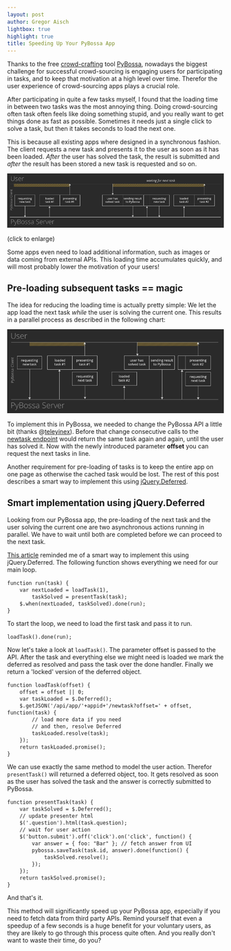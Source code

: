 ```yaml
---
layout: post
author: Gregor Aisch
lightbox: true
highlight: true
title: Speeding Up Your PyBossa App
---
```


Thanks to the free [crowd-crafting](http://crowdcrafting.org) tool [PyBossa](http://dev.pybossa.com/), nowadays the biggest challenge for successful crowd-sourcing is engaging users for participating in tasks, and to keep that motivation at a high level over time. Therefor the user experience of crowd-sourcing apps plays a crucial role.

After participating in quite a few tasks myself, I found that the loading time in between two tasks was the most annoying thing. Doing crowd-sourcing often task often feels like doing something stupid, and you really want to get things done as fast as possible. Sometimes it needs just a single click to solve a task, but then it takes seconds to load the next one.

This is because all existing apps where designed in a synchronous fashion. The client requests a new task and presents it to the user as soon as it has been loaded. *After* the user has solved the task, the result is submitted and *after* the result has been stored a new task is requested and so on.

<a rel="lightbox" title="Process flow in current PyBossa apps" href="/img/pybossa-workflow-old.png">![current workflow](/img/pybossa-workflow-old.png)</a>

 (click to enlarge)

Some apps even need to load additional information, such as images or data coming from external APIs. This loading time accumulates quickly, and will most probably lower the motivation of your users!

## Pre-loading subsequent tasks == magic

The idea for reducing the loading time is actually pretty simple: We let the app load the next task *while* the user is solving the current one. This results in a parallel process as described in the following chart:

<a rel="lightbox" title="Process flow in current PyBossa apps" href="/img/pybossa-workflow-new.png">![proposed workflow](/img/pybossa-workflow-new.png)</a>

To implement this in PyBossa, we needed to change the PyBossa API a little bit (thanks @[teleyinex](https://github.com/PyBossa/pybossa/commit/4f5bdd4698a1ac21f3021347cd9ec08e68f18bdc)). Before that change consecutive calls to the [newtask endpoint](http://pybossa.readthedocs.org/en/latest/model.html#requesting-a-new-task-for-current-user) would return the same task again and again, until the user has solved it. Now with the newly introduced parameter **offset** you can request the next tasks in line.

Another requirement for pre-loading of tasks is to keep the entire app on one page as otherwise the cached task would be lost. The rest of this post describes a smart way to implement this using [jQuery.Deferred](http://api.jquery.com/category/deferred-object/).

## Smart implementation using jQuery.Deferred

Looking from our PyBossa app, the pre-loading of the next task and the user solving the current one are two asynchronous actions running in parallel. We have to wait until both are completed before we can proceed to the next task.

[This article](http://eng.wealthfront.com/2012/12/jquerydeferred-is-most-important-client.html) reminded me of a smart way to implement this using jQuery.Deferred. The following function shows everything we need for our main loop.

    function run(task) {
        var nextLoaded = loadTask(1),
            taskSolved = presentTask(task);
        $.when(nextLoaded, taskSolved).done(run);
    }

To start the loop, we need to load the first task and pass it to run.

    loadTask().done(run);

Now let's take a look at ``loadTask()``. The parameter offset is passed to the API. After the task and everything else we might need is loaded we mark the deferred as resolved and pass the task over the done handler. Finally we return a 'locked' version of the deferred object.

    function loadTask(offset) {
        offset = offset || 0;
        var taskLoaded = $.Deferred();
        $.getJSON('/api/app/'+appid+'/newtask?offset=' + offset, function(task) {
            // load more data if you need
            // and then, resolve Deferred
            taskLoaded.resolve(task);
        });
        return taskLoaded.promise();
    }

We can use exactly the same method to model the user action. Therefor ``presentTask()`` will returned a deferred object, too. It gets resolved as soon as the user has solved the task and the answer is correctly submitted to PyBossa.

    function presentTask(task) {
        var taskSolved = $.Deferred();
        // update presenter html
        $('.question').html(task.question);
        // wait for user action
        $('button.submit').off('click').on('click', function() {
            var answer = { foo: "Bar" }; // fetch answer from UI
            pybossa.saveTask(task.id, answer).done(function() {
                taskSolved.resolve();            
            });
        });
        return taskSolved.promise();
    }

And that's it.

This method will significantly speed up your PyBossa app, especially if you need to fetch data from third party APIs. Remind yourself that even a speedup of a few seconds is a huge benefit for your voluntary users, as they are likely to go through this process quite often. And you really don't want to waste their time, do you?